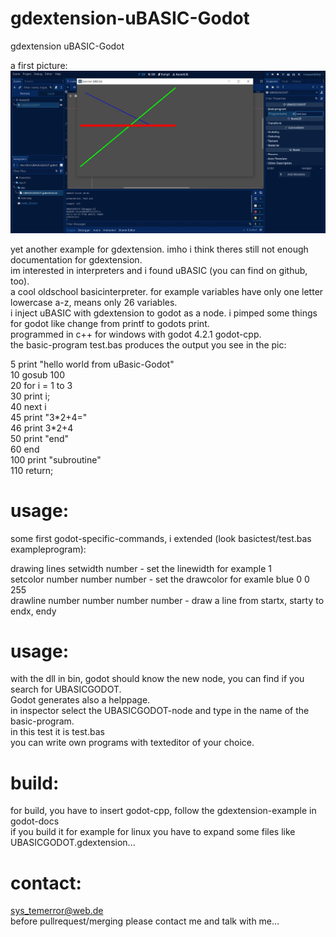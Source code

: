 # gdextension-uBASIC-Godot
gdextension uBASIC-Godot

a first picture:    
![Pic1](firstpic.JPG)

yet another example for gdextension. imho i think theres still not enough documentation for gdextension.    
im interested in interpreters and i found uBASIC (you can find on github, too).   
a cool oldschool basicinterpreter. for example variables have only one letter lowercase a-z, means only 26 variables.    
i inject uBASIC with gdextension to godot as a node. i pimped some things for godot like change from printf to godots print.    
 programmed in c++ for windows with godot 4.2.1 godot-cpp.    
the basic-program test.bas produces the output you see in the pic:    

5 print "hello world from uBasic-Godot"    
10 gosub 100    
20 for i = 1 to 3    
30 print i;    
40 next i    
45 print "3\*2+4="    
46 print 3\*2+4    
50 print "end"    
60 end    
100 print "subroutine"    
110 return;    


# usage:   
some first godot-specific-commands, i extended (look basictest/test.bas exampleprogram):

drawing lines
setwidth number - set the linewidth for example 1    
setcolor number number number - set the drawcolor for examle blue 0 0 255    
drawline number number number number - draw a line from startx, starty to endx, endy    



# usage:   
with the dll in bin, godot should know the new node, you can find if you search for UBASICGODOT.    
Godot generates also a helppage.    
in inspector select the UBASICGODOT-node and type in the name of the basic-program.   
in this test it is test.bas   
you can write own programs with texteditor of your choice.    


# build:   
for build, you have to insert godot-cpp, follow the gdextension-example in godot-docs    
if you build it for example for linux you have to expand some files like UBASICGODOT.gdextension...    


# contact:    
sys_temerror@web.de    
before pullrequest/merging please contact me and talk with me...    
